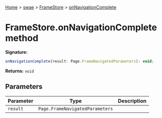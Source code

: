[Home](./index) &gt; [swae](./swae.md) &gt; [FrameStore](./swae.framestore.md) &gt; [onNavigationComplete](./swae.framestore.onnavigationcomplete.md)

# FrameStore.onNavigationComplete method


**Signature:**
```javascript
onNavigationComplete(result: Page.FrameNavigatedParameters): void;
```
**Returns:** `void`

## Parameters

|  Parameter | Type | Description |
|  --- | --- | --- |
|  `result` | `Page.FrameNavigatedParameters` |  |

